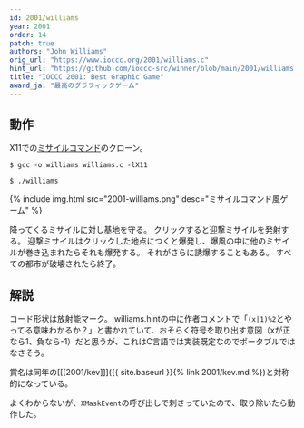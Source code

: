```yaml
---
id: 2001/williams
year: 2001
order: 14
patch: true
authors: "John_Williams"
orig_url: "https://www.ioccc.org/2001/williams.c"
hint_url: "https://github.com/ioccc-src/winner/blob/main/2001/williams.hint"
title: "IOCCC 2001: Best Graphic Game"
award_ja: "最高のグラフィックゲーム"
---
```


## 動作

X11での[ミサイルコマンド](https://ja.wikipedia.org/wiki/%E3%83%9F%E3%82%B5%E3%82%A4%E3%83%AB%E3%82%B3%E3%83%9E%E3%83%B3%E3%83%89)のクローン。

```
$ gcc -o williams williams.c -lX11

$ ./williams
```

{% include img.html src="2001-williams.png" desc="ミサイルコマンド風ゲーム" %}

降ってくるミサイルに対し基地を守る。
クリックすると迎撃ミサイルを発射する。
迎撃ミサイルはクリックした地点につくと爆発し、爆風の中に他のミサイルが巻き込まれたらそれも爆発する。
それがさらに誘爆することもある。
すべての都市が破壊されたら終了。

## 解説

コード形状は放射能マーク。
williams.hintの中に作者コメントで「`(x|1)%2`とやってる意味わかるか？」と書かれていて、おそらく符号を取り出す意図（xが正なら1、負なら-1）だと思うが、これはC言語では実装既定なのでポータブルではなさそう。

賞名は同年の[[[2001/kev]]]({{ site.baseurl }}{% link 2001/kev.md %})と対称的になっている。

よくわからないが、`XMaskEvent`の呼び出しで刺さっていたので、取り除いたら動作した。
